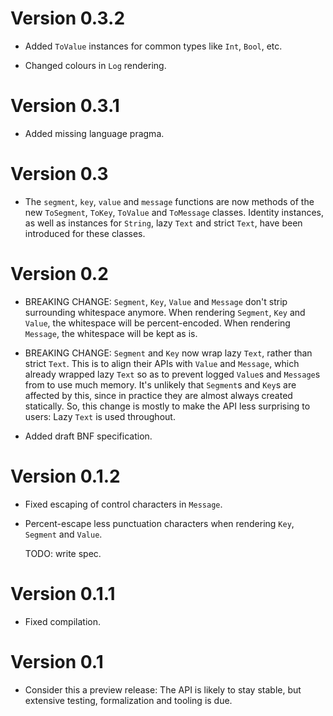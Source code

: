 # Version 0.3.2

* Added `ToValue` instances for common types like `Int`, `Bool`, etc.

* Changed colours in `Log` rendering.


# Version 0.3.1

* Added missing language pragma.


# Version 0.3

* The `segment`, `key`, `value` and `message` functions are now methods of the
  new `ToSegment`, `ToKey`, `ToValue` and `ToMessage` classes.  Identity
  instances, as well as instances for `String`, lazy `Text` and strict `Text`,
  have been introduced for these classes.


# Version 0.2

* BREAKING CHANGE: `Segment`, `Key`, `Value` and `Message` don't strip
  surrounding whitespace anymore. When rendering `Segment`, `Key` and `Value`,
  the whitespace will be percent-encoded. When rendering `Message`, the
  whitespace will be kept as is.

* BREAKING CHANGE: `Segment` and `Key` now wrap lazy `Text`, rather than strict
  `Text`. This is to align their APIs with `Value` and `Message`, which already
  wrapped lazy `Text` so as to prevent logged `Value`s and `Message`s from
  to use much memory. It's unlikely that `Segment`s and `Key`s are affected by
  this, since in practice they are almost always created statically. So, this
  change is mostly to make the API less surprising to users: Lazy `Text` is used
  throughout.

* Added draft BNF specification.


# Version 0.1.2

* Fixed escaping of control characters in `Message`.

* Percent-escape less punctuation characters when rendering `Key`,
  `Segment` and `Value`.

  TODO: write spec.


# Version 0.1.1

* Fixed compilation.


# Version 0.1

* Consider this a preview release: The API is likely to stay stable, but
  extensive testing, formalization and tooling is due.
